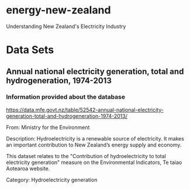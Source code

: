 # energy-new-zealand
Understanding New Zealand's Electricity Industry

# Data Sets

## Annual national electricity generation, total and hydrogeneration, 1974-2013

### Information provided about the database
https://data.mfe.govt.nz/table/52542-annual-national-electricity-generation-total-and-hydrogeneration-1974-2013/

From: Ministry for the Environment

Description:
  Hydroelectricity is a renewable source of electricity. It makes an important
  contribution to New Zealand’s energy supply and economy.
  
  This dataset relates to the "Contribution of hydroelectricity to total
  electricity generation" measure on the Environmental Indicators, Te taiao
  Aotearoa website.

Category: Hydroelectricity generation

